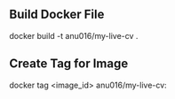 
## Build Docker File
docker build -t anu016/my-live-cv .

## Create Tag for Image
docker tag <image_id> anu016/my-live-cv:<version>